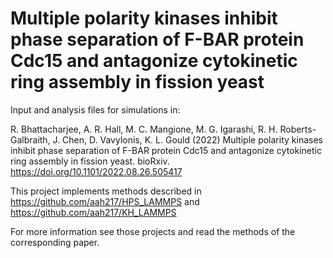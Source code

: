# Multiple polarity kinases inhibit phase separation of F-BAR protein Cdc15 and antagonize cytokinetic ring assembly in fission yeast

Input and analysis files for simulations in:

R. Bhattacharjee, A. R. Hall, M. C. Mangione, M. G. Igarashi, R. H. Roberts-Galbraith, J. Chen, D. Vavylonis, K. L. Gould (2022) Multiple polarity kinases inhibit phase separation of F-BAR protein Cdc15 and antagonize cytokinetic ring assembly in fission yeast. bioRxiv. https://doi.org/10.1101/2022.08.26.505417

This project implements methods described in https://github.com/aah217/HPS_LAMMPS and https://github.com/aah217/KH_LAMMPS

For more information see those projects and read the methods of the corresponding paper.
